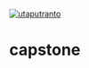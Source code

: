 [![utaputranto](https://circleci.com/gh/utaputranto/Capstone.svg?style=svg&circle-token=1e6bc328648c445ff7f89776cfae2dd3177dd93a)](https://circleci.com/gh/utaputranto/Capstone)
# capstone